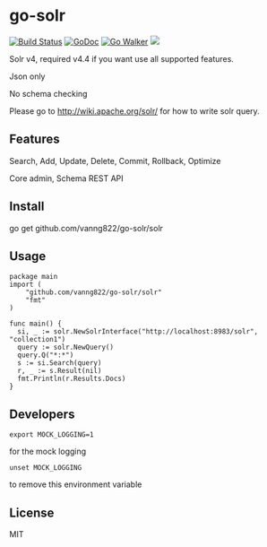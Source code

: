 go-solr
=======


[![Build Status](https://travis-ci.org/vanng822/go-solr.svg?branch=master)](https://travis-ci.org/vanng822/go-solr)
[![GoDoc](https://godoc.org/github.com/vanng822/go-solr/solr?status.svg)](https://godoc.org/github.com/vanng822/go-solr/solr)
[![Go Walker](http://gowalker.org/api/v1/badge)](https://gowalker.org/github.com/vanng822/go-solr/solr) [![](http://gocover.io/_badge/github.com/vanng822/go-solr/solr)](http://gocover.io/github.com/vanng822/go-solr/solr)

Solr v4, required v4.4 if you want use all supported features.

Json only

No schema checking

Please go to http://wiki.apache.org/solr/ for how to write solr query.

## Features

Search, Add, Update, Delete, Commit, Rollback, Optimize

Core admin, Schema REST API


## Install

go get github.com/vanng822/go-solr/solr

## Usage

    package main
    import (
    	"github.com/vanng822/go-solr/solr"
    	"fmt"
    )
  
    func main() {
      si, _ := solr.NewSolrInterface("http://localhost:8983/solr", "collection1")
      query := solr.NewQuery()
      query.Q("*:*")
      s := si.Search(query)
      r, _ := s.Result(nil)
      fmt.Println(r.Results.Docs)
    }
    
## Developers

	export MOCK_LOGGING=1

for the mock logging

	unset MOCK_LOGGING

to remove this environment variable
	
## License
MIT
